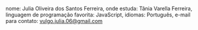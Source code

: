 nome: Julia Oliveira dos Santos Ferreira,
onde estuda: Tânia Varella Ferreira, 
linguagem de programação favorita: JavaScript, 
idiomas: Português, 
e-mail para contato: vulgo.julia.06@gmail.com
